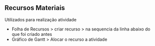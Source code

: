 ## Recursos Materiais

Utilizados para realização atividade

* Folha de Recursos > criar recurso > na sequencia da linha abaixo do que foi criado antes 
* Gráfico de Gantt > Alocar o recurso a atividade 


